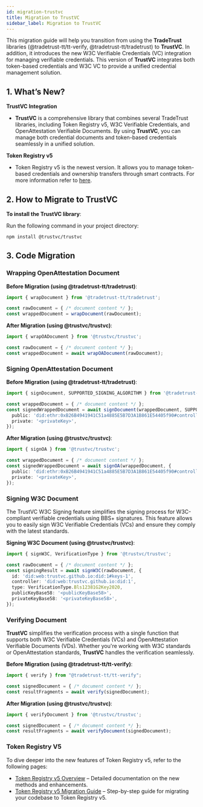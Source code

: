 ```yaml
---
id: migration-trustvc
title: Migration to TrustVC
sidebar_label: Migration to TrustVC
---
```


This migration guide will help you transition from using the **TradeTrust** libraries (@tradetrust-tt/tt-verify, @tradetrust-tt/tradetrust) to **TrustVC**. In addition, it introduces the new W3C Verifiable Credentials (VC) integration for managing verifiable credentials. This version of **TrustVC** integrates both token-based credentials and W3C VC to provide a unified credential management solution.

## 1. What’s New?
**TrustVC Integration**
- **TrustVC** is a comprehensive library that combines several TradeTrust libraries, including Token Registry v5, W3C Verifiable Credentials, and OpenAttestation Verifiable Documents. By using **TrustVC**, you can manage both credential documents and token-based credentials seamlessly in a unified solution.

**Token Registry v5**
- Token Registry v5 is the newest version. It allows you to manage token-based credentials and ownership transfers through smart contracts. For more information refer to [here](igp-i).

## 2. How to Migrate to TrustVC
**To install the TrustVC library**:

Run the following command in your project directory:
```bash
npm install @trustvc/trustvc
```

## 3. Code Migration
### Wrapping OpenAttestation Document
**Before Migration (using @tradetrust-tt/tradetrust)**:
```ts
import { wrapDocument } from '@tradetrust-tt/tradetrust';

const rawDocument = { /* document content */ };
const wrappedDocument = wrapDocument(rawDocument);
```
**After Migration (using @trustvc/trustvc)**:
```ts
import { wrapOADocument } from '@trustvc/trustvc';

const rawDocument = { /* document content */ };
const wrappedDocument = await wrapOADocument(rawDocument);
```

### Signing OpenAttestation Document
**Before Migration (using @tradetrust-tt/tradetrust)**:
```ts
import { signDocument, SUPPORTED_SIGNING_ALGORITHM } from '@tradetrust-tt/tradetrust';

const wrappedDocument = { /* document content */ };
const signedWrappedDocument = await signDocument(wrappedDocument, SUPPORTED_SIGNING_ALGORITHM.Secp256k1VerificationKey2018, {
  public: 'did:ethr:0xB26B4941941C51a4885E5B7D3A1B861E54405f90#controller',
  private: '<privateKey>',
});
```
**After Migration (using @trustvc/trustvc)**:
```ts
import { signOA } from '@trustvc/trustvc';

const wrappedDocument = { /* document content */ };
const signedWrappedDocument = await signOA(wrappedDocument, {
  public: 'did:ethr:0xB26B4941941C51a4885E5B7D3A1B861E54405f90#controller',
  private: '<privateKey>',
});
```

### Signing W3C Document
The TrustVC W3C Signing feature simplifies the signing process for W3C-compliant verifiable credentials using BBS+ signatures. This feature allows you to easily sign W3C Verifiable Credentials (VCs) and ensure they comply with the latest standards.

**Signing W3C Document (using @trustvc/trustvc)**:
```ts
import { signW3C, VerificationType } from '@trustvc/trustvc';

const rawDocument = { /* document content */ };
const signingResult = await signW3C(rawDocument, {
  id: 'did:web:trustvc.github.io:did:1#keys-1',
  controller: 'did:web:trustvc.github.io:did:1',
  type: VerificationType.Bls12381G2Key2020,
  publicKeyBase58: '<publicKeyBase58>',
  privateKeyBase58: '<privateKeyBase58>',
});
```

### Verifying Document
**TrustVC** simplifies the verification process with a single function that supports both W3C Verifiable Credentials (VCs) and OpenAttestation Verifiable Documents (VDs). Whether you're working with W3C standards or OpenAttestation standards, **TrustVC** handles the verification seamlessly.

**Before Migration (using @tradetrust-tt/tt-verify)**:
```ts
import { verify } from "@tradetrust-tt/tt-verify";

const signedDocument = { /* document content */ };
const resultFragments = await verify(signedDocument);
```
**After Migration (using @trustvc/trustvc)**:
```ts
import { verifyDocument } from '@trustvc/trustvc';

const signedDocument = { /* document content */ };
const resultFragments = await verifyDocument(signedDocument);
```

### Token Registry V5
To dive deeper into the new features of Token Registry v5, refer to the following pages:
- [Token Registry v5 Overview](igp-i) – Detailed documentation on the new methods and enhancements.
- [Token Registry v5 Migration Guide](migration-tr-v5) – Step-by-step guide for migrating your codebase to Token Registry v5.